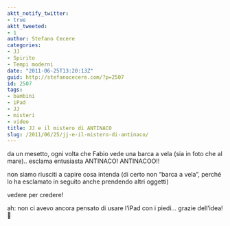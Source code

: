 ```yaml
---
aktt_notify_twitter:
- true
aktt_tweeted:
- 1
author: Stefano Cecere
categories:
- JJ
- Spirito
- Tempi moderni
date: "2011-06-25T13:20:13Z"
guid: http://stefanocecere.com/?p=2507
id: 2507
tags:
- bambini
- iPad
- JJ
- misteri
- video
title: JJ e il mistero di ANTINACO
slug: /2011/06/25/jj-e-il-mistero-di-antinaco/
---
```


da un mesetto, ogni volta che Fabio vede una barca a vela (sia in foto che al mare).. esclama entusiasta ANTINACO! ANTINACOO!!

non siamo riusciti a capire cosa intenda (di certo non &#8220;barca a vela&#8221;, perché lo ha esclamato in seguito anche prendendo altri oggetti)

vedere per credere!

ah: non ci avevo ancora pensato di usare l&#8217;iPad con i piedi&#8230; grazie dell&#8217;idea! 🙂